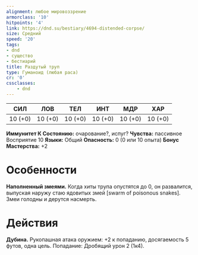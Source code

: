 ```yaml
---
alignment: любое мировоззрение
armorclass: '10'
hitpoints: '4'
link: https://dnd.su/bestiary/4694-distended-corpse/
size: Средний
speed: '20'
tags:
- dnd
- существо
- бестиарий
title: Раздутый труп
type: Гуманоид (любая раса)
cr: '0'
cssclasses:
    - dnd
---
```



| СИЛ | ЛОВ | ТЕЛ | ИНТ | МДР | ХАР |
|---|---|---|---|---|---|
| 10 (+0) | 10 (+0) | 10 (+0) | 10 (+0) | 10 (+0) | 10 (+0) |
**Иммунитет К Состоянию:** очарование?, испуг?
**Чувства:** пассивное Восприятие 10
**Языки:** Общий
**Опасность:** 0 (0 или 10 опыта)
**Бонус Мастерства:** +2


# Особенности
**Наполненный змеями.** Когда хиты трупа опустятся до 0, он развалится, выпуская наружу стаю ядовитых змей [swarm of poisonous snakes]. Змеи голодны и дерутся насмерть.


# Действия
**Дубина.** Рукопашная атака оружием: +2 к попаданию, досягаемость 5 футов, одна цель. Попадание: Дробящий урон 2 (1к4).